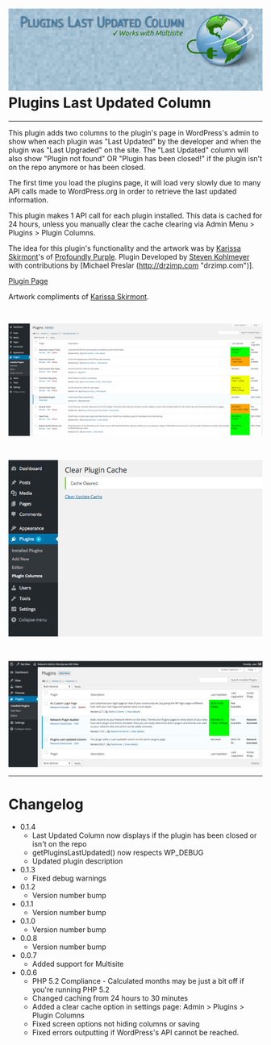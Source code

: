 ![Plugins Last Updated Column Banner](/assets/banner-772x250.png)
Plugins Last Updated Column
=
---
This plugin adds two columns to the plugin's page in WordPress's admin to show when each plugin was "Last Updated" by the developer and when the plugin was "Last Upgraded" on the site. The "Last Updated" column will also show "Plugin not found" OR "Plugin has been closed!" if the plugin isn't on the repo anymore or has been closed.

The first time you load the plugins page, it will load very slowly due to many API calls made to WordPress.org in order to retrieve the last updated information.

This plugin makes 1 API call for each plugin installed. This data is cached for 24 hours, unless you manually clear the cache clearing via Admin Menu > Plugins > Plugin Columns.


The idea for this plugin's functionality and the artwork was by [Karissa Skirmont](http://karissaskirmont.com "karissaskirmont.com")'s of [Profoundly Purple](http://profoundlypurple.com "profoundlypurple.com").
Plugin Developed by [Steven Kohlmeyer](http://stevenkohlmeyer.com "stevenkohlmeyer.com") with contributions by [Michael Preslar (http://drzimp.com "drzimp.com")].

[Plugin Page](https://wordpress.org/plugins/plugins-last-updated-column/#developers "Plugins Last Updated Column")

Artwork compliments of [Karissa Skirmont](http://kissaskreations.com/ "Kissa's Kreations").

&nbsp;
&nbsp;

![Plugins Last Updated Column Screenshot 1](/assets/screenshot-1.png)

&nbsp;
&nbsp;

![Plugins Last Updated Column Screenshot 2](/assets/screenshot-2.png)

&nbsp;
&nbsp;

![Plugins Last Updated Column Screenshot 3](/assets/screenshot-3.png)

---

Changelog
=
* 0.1.4
  * Last Updated Column now displays if the plugin has been closed or isn't on the repo
  * getPluginsLastUpdated() now respects WP_DEBUG
  * Updated plugin description
* 0.1.3
  * Fixed debug warnings
* 0.1.2
  * Version number bump
* 0.1.1
  * Version number bump
* 0.1.0
  * Version number bump
* 0.0.8
  * Version number bump
* 0.0.7
  * Added support for Multisite
* 0.0.6
  * PHP 5.2 Compliance - Calculated months may be just a bit off if you're running PHP 5.2
  * Changed caching from 24 hours to 30 minutes
  * Added a clear cache option in settings page: Admin > Plugins > Plugin Columns
  * Fixed screen options not hiding columns or saving
  * Fixed errors outputting if WordPress's API cannot be reached.
